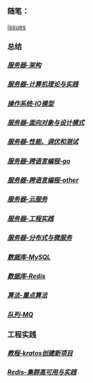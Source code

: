 ### 随笔：

[issues](https://github.com/cbirdcn/cbirdcn.github.io/issues)

### 总结

##### [服务器-架构](https://cbirdcn.github.io/summary/服务器-架构)
##### [服务器-计算机理论与实践](https://cbirdcn.github.io/summary/服务器-计算机理论与实践)
##### [操作系统-IO模型](https://cbirdcn.github.io/summary/操作系统-IO模型)
##### [服务器-面向对象与设计模式](https://cbirdcn.github.io/summary/服务器-面向对象与设计模式)
##### [服务器-性能、调优和测试](https://cbirdcn.github.io/summary/服务器-性能、调优和测试)
##### [服务器-跨语言编程-go](https://cbirdcn.github.io/summary/服务器-跨语言编程-go)
##### [服务器-跨语言编程-other](https://cbirdcn.github.io/summary/服务器-跨语言编程-other)
##### [服务器-云服务](https://cbirdcn.github.io/summary/服务器-云服务)
##### [服务器-工程实践](https://cbirdcn.github.io/summary/服务器-工程实践)
##### [服务器-分布式与微服务](https://cbirdcn.github.io/summary/服务器-分布式与微服务)
##### [数据库-MySQL](https://cbirdcn.github.io/summary/数据库-MySQL)
##### [数据库-Redis](https://cbirdcn.github.io/summary/数据库-Redis)
##### [算法-重点算法](https://cbirdcn.github.io/summary/算法-重点算法)
##### [队列-MQ](https://cbirdcn.github.io/summary/队列-MQ)

### 工程实践

##### [教程-kratos创建新项目](https://cbirdcn.github.io/tutorial/教程-kratos创建新项目)
##### [Redis-集群高可用与实践](https://cbirdcn.github.io/practice/Redis-集群高可用与实践)
